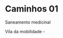 <!-- TITLE: Caminhos Possiveis -->
<!-- SUBTITLE: Relatos de possibilidades na Porto Rural -->

# Caminhos 01

Saneamento medicinal

Vila da mobilidade - 
